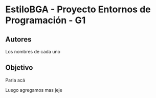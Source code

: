 # EstiloBGA - Proyecto Entornos de Programación - G1

## Autores

Los nombres de cada uno

## Objetivo
Parla acá

Luego agregamos mas jeje
